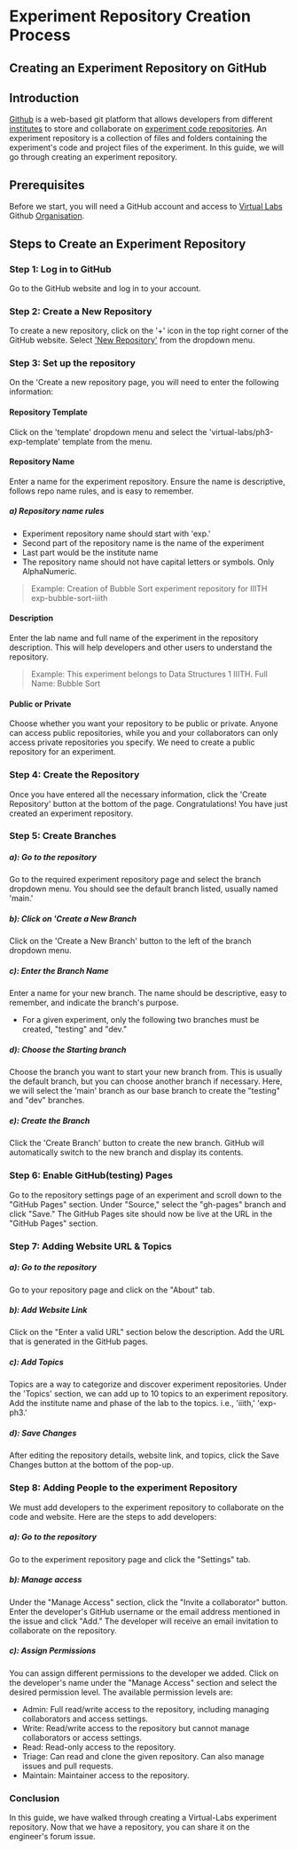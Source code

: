 # Experiment Repository Creation Process

## Creating an Experiment Repository on GitHub

## Introduction
[Github](https://github.com/) is a web-based git platform that allows developers from different [institutes](https://www.vlab.co.in/participating-institutes) to store and collaborate on [experiment code repositories](https://github.com/orgs/virtual-labs/repositories). An experiment repository is a collection of files and folders containing the experiment's code and project files of the experiment. In this guide, we will go through creating an experiment repository.

## Prerequisites
Before we start, you will need a GitHub account and access to [Virtual Labs](https://www.vlab.co.in/) Github [Organisation](https://github.com/virtual-labs).

## Steps to Create an Experiment Repository

### Step 1: Log in to GitHub
Go to the GitHub website and log in to your account.

### Step 2: Create a New Repository
To create a new repository, click on the '+' icon in the top right corner of the GitHub website. Select ['New Repository'](https://github.com/new) from the dropdown menu.

### Step 3: Set up the repository
On the 'Create a new repository page, you will need to enter the following information:

#### Repository Template
Click on the 'template' dropdown menu and select the 'virtual-labs/ph3-exp-template' template from the menu.

#### Repository Name
Enter a name for the experiment repository. Ensure the name is descriptive, follows repo name rules, and is easy to remember.

##### a) Repository name rules
- Experiment repository name should start with 'exp.'
- Second part of the repository name is the name of the experiment
- Last part would be the institute name
- The repository name should not have capital letters or symbols. Only AlphaNumeric.
> Example: Creation of Bubble Sort experiment repository for IIITH </br>
> exp-bubble-sort-iiith

#### Description
Enter the lab name and full name of the experiment in the repository description. This will help developers and other users to understand the repository.
> Example: This experiment belongs to Data Structures 1 IIITH. Full Name: Bubble Sort

#### Public or Private
Choose whether you want your repository to be public or private. Anyone can access public repositories, while you and your collaborators can only access private repositories you specify. We need to create a public repository for an experiment. 

### Step 4: Create the Repository
Once you have entered all the necessary information, click the 'Create Repository' button at the bottom of the page. Congratulations! You have just created an experiment repository.

### Step 5: Create Branches

##### a): Go to the repository
Go to the required experiment repository page and select the branch dropdown menu. You should see the default branch listed, usually named 'main.'

#####  b): Click on 'Create a New Branch
Click on the 'Create a New Branch' button to the left of the branch dropdown menu.

##### c): Enter the Branch Name
Enter a name for your new branch. The name should be descriptive, easy to remember, and indicate the branch's purpose.
- For a given experiment, only the following two branches must be created, "testing" and "dev." 

##### d): Choose the Starting branch
Choose the branch you want to start your new branch from. This is usually the default branch, but you can choose another branch if necessary. Here, we will select the 'main' branch as our base branch to create the "testing" and "dev" branches. 

##### e): Create the Branch
Click the 'Create Branch' button to create the new branch. GitHub will automatically switch to the new branch and display its contents.

### Step 6: Enable GitHub(testing) Pages

Go to the repository settings page of an experiment and scroll down to the "GitHub Pages" section. Under "Source," select the "gh-pages" branch and click "Save." The GitHub Pages site should now be live at the URL in the "GitHub Pages" section.

### Step 7: Adding Website URL & Topics

##### a): Go to the repository
Go to your repository page and click on the "About" tab.

##### b): Add Website Link
Click on the "Enter a valid URL" section below the description. Add the URL that is generated in the GitHub pages.

##### c): Add Topics
Topics are a way to categorize and discover experiment repositories. Under the 'Topics' section, we can add up to 10 topics to an experiment repository. Add the institute name and phase of the lab to the topics. i.e., 'iiith,' 'exp-ph3.'

##### d): Save Changes
After editing the repository details, website link, and topics, click the Save Changes button at the bottom of the pop-up.

### Step 8: Adding People to the experiment Repository
We must add developers to the experiment repository to collaborate on the code and website. Here are the steps to add developers:

##### a): Go to the repository
Go to the experiment repository page and click the "Settings" tab.

##### b): Manage access
Under the "Manage Access" section, click the "Invite a collaborator" button. Enter the developer's GitHub username or the email address mentioned in the issue and click "Add." The developer will receive an email invitation to collaborate on the repository.

##### c): Assign Permissions
You can assign different permissions to the developer we added. Click on the developer's name under the "Manage Access" section and select the desired permission level. The available permission levels are:

- Admin: Full read/write access to the repository, including managing collaborators and access settings.
- Write: Read/write access to the repository but cannot manage collaborators or access settings.
- Read: Read-only access to the repository.
- Triage: Can read and clone the given repository. Can also manage issues and pull requests.
- Maintain: Maintainer access to the repository.

### Conclusion
In this guide, we have walked through creating a Virtual-Labs experiment repository. Now that we have a repository, you can share it on the engineer's forum issue.

